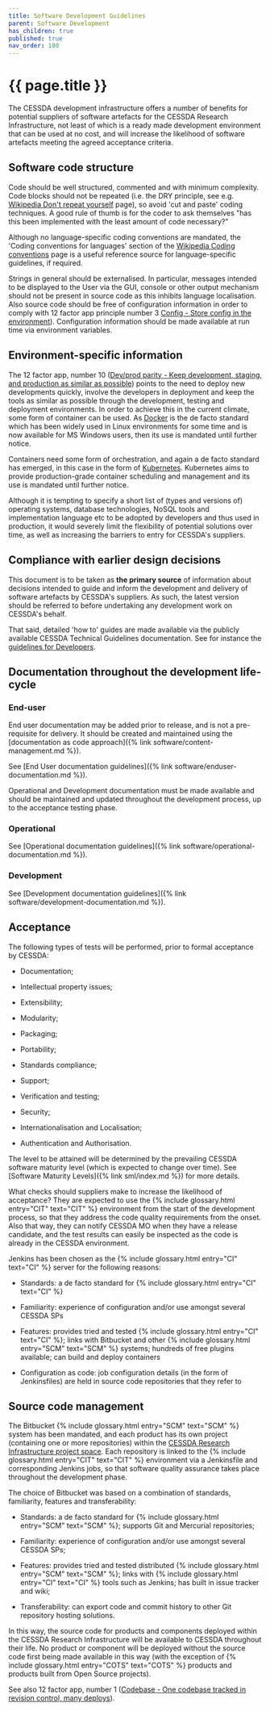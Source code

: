 ```yaml
---
title: Software Development Guidelines
parent: Software Development
has_children: true
published: true
nav_order: 180
---
```

# {{ page.title }}

The CESSDA development infrastructure offers a number of benefits for
potential suppliers of software artefacts for the CESSDA Research
Infrastructure, not least of which is a ready made development
environment that can be used at no cost, and will increase the
likelihood of software artefacts meeting the agreed acceptance criteria.

## Software code structure

Code should be well structured, commented and with minimum complexity.
Code blocks should not be repeated (i.e. the DRY principle, see e.g.
[Wikipedia Don't repeat yourself](https://en.wikipedia.org/wiki/Don%27t_repeat_yourself) page),
so avoid 'cut and paste' coding techniques.
A good rule of thumb is for the coder to ask themselves "has this been implemented with the least amount of code necessary?"

Although no language-specific coding conventions are mandated,
the 'Coding conventions for languages' section of the [Wikipedia Coding
conventions](https://en.wikipedia.org/wiki/Coding_conventions)
page is a useful reference source for language-specific guidelines, if required.

Strings in general should be externalised.
In particular, messages intended to be displayed to the User via the GUI,
console or other output mechanism should not be present in source code as this inhibits language localisation.
Also source code should be free of configuration information in order to comply with
12 factor app principle number 3 [Config - Store config in the environment](http://12factor.net/config)).
Configuration information should be made available at run time via environment variables.

## Environment-specific information

The 12 factor app, number 10
([Dev/prod parity - Keep development, staging, and production as similar as possible](http://12factor.net/dev-prod-parity))
points to the need to deploy new developments quickly,
involve the developers in deployment and keep the tools as similar as possible through the development,
testing and deployment environments.
In order to achieve this in the current climate, some form of container can be used.
As [Docker](https://www.docker.com/) is the de facto standard which has been widely used in Linux environments for some time
and is now available for MS Windows users, then its use is mandated until further notice.

Containers need some form of orchestration, and again a de facto standard has emerged,
in this case in the form of [Kubernetes](https://kubernetes.io).
Kubernetes aims to provide production-grade container scheduling and management and its use is mandated until further notice.

Although it is tempting to specify a short list of (types and versions of) operating systems,
database technologies, NoSQL tools and implementation language etc to be adopted by developers and thus used in production,
it would severely limit the flexibility of potential solutions over time,
as well as increasing the barriers to entry for CESSDA's suppliers.

## Compliance with earlier design decisions

This document is to be taken as **the primary source** of information about decisions intended to guide and inform the development
and delivery of software artefacts by CESSDA's suppliers.
As such, the latest version should be referred to before undertaking any development work on CESSDA's behalf.

That said, detailed 'how to' guides are made available via the publicly available CESSDA Technical Guidelines documentation.
See for instance the [guidelines for Developers](https://docs.tech.cessda.eu/software/index.html).

## Documentation throughout the development life-cycle

### End-user

End user documentation may be added prior to release, and is not a pre-requisite for delivery.
It should be created and maintained using the [documentation as code approach]({% link software/content-management.md %}).

See [End User documentation guidelines]({% link software/enduser-documentation.md %}).

Operational and Development documentation must be made available and should be maintained and updated throughout the development process, up to the acceptance testing phase.

### Operational

See [Operational documentation guidelines]({% link software/operational-documentation.md %}).

### Development

See [Development documentation guidelines]({% link software/development-documentation.md %}).

## Acceptance

The following types of tests will be performed, prior to formal acceptance by CESSDA:

- Documentation;

- Intellectual property issues;

- Extensibility;

- Modularity;

- Packaging;

- Portability;

- Standards compliance;

- Support;

- Verification and testing;

- Security;

- Internationalisation and Localisation;

- Authentication and Authorisation.

The level to be attained will be determined by the prevailing CESSDA software maturity level (which is expected to change over time).
See [Software Maturity Levels]({% link sml/index.md %}) for more details.

What checks should suppliers make to increase the likelihood of acceptance?
They are expected to use the {% include glossary.html entry="CIT" text="CIT" %} environment from the start of the development process,
so that they address the code quality requirements from the onset.
Also that way, they can notify CESSDA MO when they have a release candidate,
and the test results can easily be inspected as the code is already in the CESSDA environment.

Jenkins has been chosen as the {% include glossary.html entry="CI" text="CI" %} server for the following reasons:

- Standards: a de facto standard for {% include glossary.html entry="CI" text="CI" %}

- Familiarity: experience of configuration and/or use amongst several CESSDA SPs

- Features: provides tried and tested {% include glossary.html entry="CI" text="CI" %};
    links with Bitbucket and other {% include glossary.html entry="SCM" text="SCM" %} systems;
    hundreds of free plugins available;
    can build and deploy containers

- Configuration as code: job configuration details (in the form of Jenkinsfiles)
    are held in source code repositories that they refer to

## Source code management

The Bitbucket {% include glossary.html entry="SCM" text="SCM" %} system has been mandated,
and each product has its own project (containing one or more repositories) within the
[CESSDA Research Infrastructure project space](https://bitbucket.org/cessda/workspace/projects/).
Each repository is linked to the {% include glossary.html entry="CIT" text="CIT" %}
environment via a Jenkinsfile and corresponding Jenkins jobs,
so that software quality assurance takes place throughout the development phase.

The choice of Bitbucket was based on a combination of standards, familiarity, features and transferability:

- Standards: a de facto standard for {% include glossary.html entry="SCM" text="SCM" %}; supports Git and Mercurial repositories;

- Familiarity: experience of configuration and/or use amongst several CESSDA SPs;

- Features: provides tried and tested distributed {% include glossary.html entry="SCM" text="SCM" %};
    links with {% include glossary.html entry="CI" text="CI" %} tools such as Jenkins; has built in issue tracker and wiki;

- Transferability: can export code and commit history to other Git repository hosting solutions.

In this way, the source code for products and components deployed within the CESSDA Research Infrastructure
will be available to CESSDA throughout their life.
No product or component will be deployed without the source code first being made available in this way
(with the exception of {% include glossary.html entry="COTS" text="COTS" %} products and products built from Open Source projects).

See also 12 factor app, number 1 ([Codebase - One codebase tracked in revision control, many deploys](http://12factor.net/codebase)).
